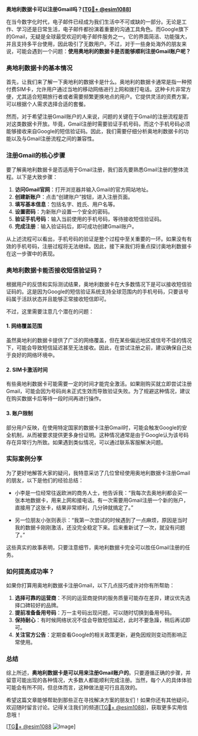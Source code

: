 **奥地利数据卡可以注册Gmail吗？[[TG💪+ @esim1088](https://t.me/s/esim1088)]**

在当今数字化时代，电子邮件已经成为我们生活中不可或缺的一部分。无论是工作、学习还是日常生活，电子邮件都扮演着重要的沟通工具角色。而Google旗下的Gmail，无疑是全球最受欢迎的电子邮件服务之一。它的界面简洁、功能强大，并且支持多平台使用，因此吸引了无数用户。不过，对于一些身处海外的朋友来说，可能会遇到一个问题：**使用奥地利的数据卡是否能够顺利注册Gmail账户呢？**

### 奥地利数据卡的基本情况

首先，让我们来了解一下奥地利的数据卡是什么。奥地利的数据卡通常是指一种预付费SIM卡，允许用户通过当地的移动网络进行上网和拨打电话。这种卡片非常方便，尤其适合短期旅行者或者需要频繁更换地点的用户。它提供灵活的资费方案，可以根据个人需求选择合适的套餐。

然而，对于希望注册Gmail账户的人来说，问题的关键在于Gmail的注册流程是否对这类数据卡开放。毕竟，Gmail注册时需要验证手机号码，而这个手机号码必须能够接收来自Google的短信验证码。因此，我们需要仔细分析奥地利数据卡的功能以及与Gmail注册流程之间的兼容性。

### 注册Gmail的核心步骤

要了解奥地利数据卡是否适用于Gmail注册，我们首先要熟悉Gmail注册的整体流程。以下是大致步骤：

1. **访问Gmail官网**：打开浏览器并输入Gmail的官方网站地址。
2. **创建新账户**：点击“创建账户”按钮，进入注册页面。
3. **填写基本信息**：包括名字、姓氏、用户名等。
4. **设置密码**：为新账户设置一个安全的密码。
5. **验证手机号码**：输入当前使用的手机号码，等待接收短信验证码。
6. **完成注册**：输入验证码后，即可成功创建Gmail账户。

从上述流程可以看出，手机号码的验证是整个过程中至关重要的一环。如果没有有效的手机号码，注册过程将无法继续。因此，接下来我们将重点探讨奥地利数据卡在这一步骤中的表现。

### 奥地利数据卡能否接收短信验证码？

根据用户的反馈和实际测试结果，奥地利数据卡在大多数情况下是可以接收短信验证码的。这是因为Google的短信验证系统支持全球范围内的手机号码，只要该号码属于活跃状态并且能够正常接收短信即可。

不过，这里需要注意几个潜在的问题：

#### 1. 网络覆盖范围
虽然奥地利的数据卡提供了广泛的网络覆盖，但在某些偏远地区或信号不佳的情况下，可能会导致短信延迟甚至无法接收。因此，在尝试注册之前，建议确保自己处于良好的网络环境中。

#### 2. SIM卡激活时间
有些奥地利数据卡可能需要一定的时间才能完全激活。如果刚购买就立即尝试注册Gmail，可能会因为号码尚未正式生效而导致验证失败。为了规避这种情况，建议在购买数据卡后等待一段时间再进行操作。

#### 3. 账户限制
部分用户反映，在使用特定国家的数据卡注册Gmail时，可能会触发Google的安全机制，从而被要求提供更多身份证明。这种情况通常是由于Google认为该号码存在异常行为所致。如果遇到类似情况，可以通过联系客服解决问题。

### 实际案例分享

为了更好地解答大家的疑问，我特意采访了几位曾经使用奥地利数据卡注册Gmail的朋友，以下是他们的经验总结：

- 小李是一位经常往返欧洲的商务人士，他告诉我：“我每次去奥地利都会买一张本地数据卡，用来上网和接电话。有一次需要用Gmail注册一个新的账户，直接用了这张卡，结果非常顺利，几分钟就搞定了。”
  
- 另一位朋友小张则表示：“我第一次尝试的时候遇到了一点麻烦，原因是当时我的数据卡刚刚激活，还没完全稳定下来。后来重新试了一次，就没有问题了。”

这些真实的故事表明，只要注意细节，奥地利数据卡完全可以胜任Gmail注册的任务。

### 如何提高成功率？

如果你打算用奥地利数据卡注册Gmail，以下几点技巧或许对你有所帮助：

1. **选择可靠的运营商**：不同的运营商提供的服务质量可能存在差异，建议优先选择口碑较好的品牌。
2. **提前准备备用号码**：万一主号码出现问题，可以随时切换到备用号码。
3. **保持耐心**：有时候网络状况不佳会导致短信延迟，此时不要急躁，稍后再试即可。
4. **关注官方公告**：定期查看Google的相关政策更新，避免因规则变动而影响正常使用。

### 总结

综上所述，**奥地利数据卡是可以用来注册Gmail账户的**。只要遵循正确的步骤，并留意可能出现的各种情况，大多数人都能顺利完成注册。当然，每个人的具体体验可能会有所不同，但总体而言，这种做法是可行且高效的。

希望这篇文章能够帮助到那些正在寻找解决方案的朋友们！如果你还有其他疑问，欢迎随时留言讨论。记得关注我们的频道[[TG💪+ @esim1088](https://t.me/s/esim1088)]，获取更多实用信息哦！

[[TG💪+ @esim1088](https://t.me/s/esim1088) ![Image](https://i.postimg.cc/4NQfJmqS/Snipaste-2025-05-13-00-14-12.png)]